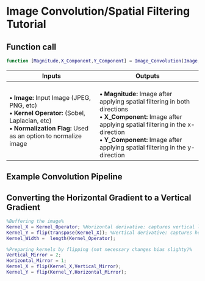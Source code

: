 # Image Convolution/Spatial Filtering Tutorial


## Function call
```Matlab
function [Magnitude,X_Component,Y_Component] = Image_Convolution(Image,Kernel_Operator,Normalization_Flag)
```
|Inputs|Outputs|
|--|--|
|<b>• Image:</b> Input Image (JPEG, PNG, etc) <br> <b>• Kernel Operator:</b> (Sobel, Laplacian, etc) <br/><b>• Normalization Flag:</b> Used as an option to normalize image |<br><b>• Magnitude:</b> Image after applying spatial filtering in both directions <br/> <b>• X_Component:</b> Image after applying spatial filtering in the x-direction <br/> <b>• Y_Component:</b> Image after applying spatial filtering in the y-direction|

## Example Convolution Pipeline






## Converting the Horizontal Gradient to a Vertical Gradient
```Matlab
%Buffering the image%
Kernel_X = Kernel_Operator; %Horizontal derivative: captures vertical lines%
Kernel_Y = flip(transpose(Kernel_X)); %Vertical derivative: captures horizontal lines%
Kernel_Width =  length(Kernel_Operator);

%Preparing kernels by flipping (not necessary changes bias slighty)%
Vertical_Mirror = 2;
Horizontal_Mirror = 1;
Kernel_X = flip(Kernel_X,Vertical_Mirror);
Kernel_Y = flip(Kernel_Y,Horizontal_Mirror);
```
